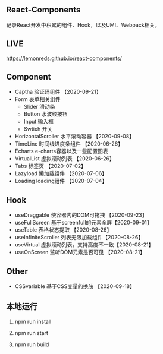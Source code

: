 ## React-Components

记录React开发中积累的组件、Hook，以及UMI、Webpack相关。

## LIVE

https://lemonreds.github.io/react-components/

## Component

* Captha 验证码组件 【2020-09-21】
* Form 表单相关组件
  - Slider 滑动条
  - Button 水波纹按钮
  - Input 输入框
  - Swtich 开关
* HorizontalScroller 水平滚动容器 【2020-09-08】
* TimeLine  时间线进度条组件 【2020-06-26】
* Echarts e-charts容器以及一些配置图表
* VirtualList 虚拟滚动列表 【2020-06-26】
* Tabs 标签页 【2020-07-02】
* Lazyload 懒加载组件 【2020-07-06】
* Loading loading组件 【2020-07-04】

## Hook

* useDraggable 使容器内的DOM可拖拽 【2020-09-23】
* useFullScreen 基于screenfull的元素全屏【2020-09-01】
* useTable 表格状态提取 【2020-08-26】
* useInfiniteScroller 列表无限加载组件【2020-08-26】
* useVirtual 虚拟滚动列表，支持高度不一致【2020-08-21】
* useOnScreen 监听DOM元素是否可见 【2020-08-21】

## Other

* CSSvariable  基于CSS变量的换肤 【2020-09-18】

## 本地运行

1. npm run install

2. npm run start

3. npm run build

